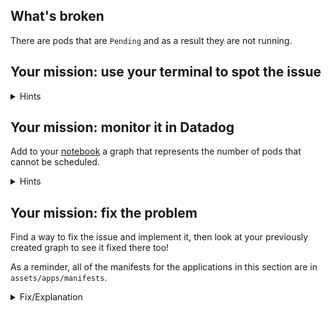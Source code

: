 ## What's broken

There are pods that are `Pending` and as a result they are not running.

## Your mission: use your terminal to spot the issue

<details>
<summary>Hints</summary>
The pod list has a `STATUS` column telling you in which state the pod is.
<br/><br/>

If you `kubectl describe pod <POD_NAME>` you will see some more details about
the life of the pod and what is going wrong.
</details>

## Your mission: monitor it in Datadog

Add to your [notebook](https://app.datadoghq.com/notebook) a graph that
represents the number of pods that cannot be scheduled.

<details>
<summary>Hints</summary>
`kubernetes_state.pod.status_phase` is giving you the count of the containers currently reporting per `phase` of the pod lifecycle (pending, running, succeeded, ...).
</details>

## Your mission: fix the problem

Find a way to fix the issue and implement it, then look at your previously
created graph to see it fixed there too!

As a reminder, all of the manifests for the applications in this section are in
`assets/apps/manifests`.

<details>
<summary>Fix/Explanation</summary>
These pods failed to run because the pod is requesting an absurdly large amount of
resources: 5000 CPU millicores (5 whole CPUs) and 32GB of memory.<br/><br/> 

A metric query that identifies this issue is to look at pods in error
`kubernetes_state.pod.status_phase` filtered on
`phase:pending`<br/><br/> 

In this case because the pod comes from a cronjob, we see that we are getting
more and more scheduling errors over time as every minute a new pod is created
by the cronjob. We have to patch the cronjob and then purge the old pods that
will never be able to be scheduled. <br/><br/>

A more reasonable request for resources might be: 50 millicores and 50 MB.<br/><br/>

Then to delete all the pending pods you can find a label that matches on all
those pods: here `app=americano`.<br/><br/>

Then delete them with that filter: `kubectl delete pod
-lapp=americano`<br/><br/>

Wait for the newest pod coming from the cronjob to be scheduled
properly.<br/><br/>

We included a sample patch as a solution:<br/><br/>
`kubectl patch cronjob americano-job --patch="$(cat assets/apps/fixes/americano-fix.yaml)"`{{copy}}
</details>
